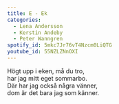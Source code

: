 ```yaml
---
title: E - Ek
categories:
  - Lena Andersson
  - Kerstin Andeby
  - Peter Wanngren
spotify_id: 5mkc7Jr76vT4Nzcm0LiQTG
youtube_id: 55NZLZNnOXI
---
```

Högt upp i eken, må du tro,\
har jag mitt eget sommarbo.\
Där har jag också några vänner,\
dom är det bara jag som känner.
